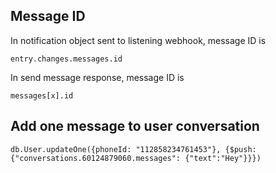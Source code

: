 ## Message ID
In notification object sent to listening webhook, message ID is

`entry.changes.messages.id`

In send message response, message ID is

`messages[x].id`


## Add one message to user conversation
```mongodb
db.User.updateOne({phoneId: "112858234761453"}, {$push: {"conversations.60124879060.messages": {"text":"Hey"}}})
```